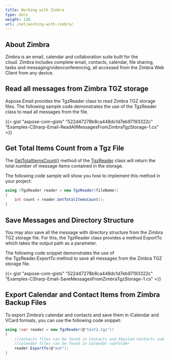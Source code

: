 ```yaml
---
title: Working with Zimbra
type: docs
weight: 120
url: /net/working-with-zimbra/
---
```



## **About Zimbra**

Zimbra is an email, calendar and collaboration suite built for the cloud. Zimbra includes complete email, contacts, calendar, file sharing, tasks and messaging/videoconferencing, all accessed from the Zimbra Web Client from any device.

## **Read all messages from Zimbra TGZ storage**

Aspose.Email provides the TgzReader class to read Zimbra TGZ storage files. The following sample code demonstrates the use of the TgzReader class to read all messages from the file. 

{{< gist "aspose-com-gists" "522d47278b8ca448dc1d7eb97193322c" "Examples-CSharp-Email-ReadAllMessagesFromZimbraTgzStorage-1.cs" >}}

## **Get Total Items Count from a Tgz File**

The [GetTotalItemsCount()](https://reference.aspose.com/email/net/aspose.email.storage.zimbra/tgzreader/gettotalitemscount/#tgzreadergettotalitemscount-method) method of the [TgzReader](https://reference.aspose.com/email/net/aspose.email.storage.zimbra/tgzreader/#tgzreader-class) class will return the total number of message items contained in the storage.

The following code sample will show you how to implement this method in your project:

```cs
using (TgzReader reader = new TgzReader(fileName))
{
    int count = reader.GetTotalItemsCount();
}
```

## **Save Messages and Directory Structure**

You may also save all the message with directory structure from the Zimbra TGZ storage file. For this, the TgzReader class provides a method ExportTo which takes the output path as a parameter.

The following code snippet demonstrates the use of the TgzReader.ExportTo method to save all messages from the Zimbra TGZ storage file.

{{< gist "aspose-com-gists" "522d47278b8ca448dc1d7eb97193322c" "Examples-CSharp-Email-SaveMessagesFromZimbraTgzStorage-1.cs" >}}

## **Export Calendar and Contact Items from Zimbra Backup Files**

To export Zimbra’s calendar and contacts and save them in iCalendar and VCard formats, you can use the following code snippet:

```cs
using (var reader = new TgzReader(@"test2.tgz"))
{
    //contacts files can be found in Contacts and Emailed Contacts subfolders
    //calendar files can be found in Calendar subfolder
    reader.ExportTo(@"out");
}
```